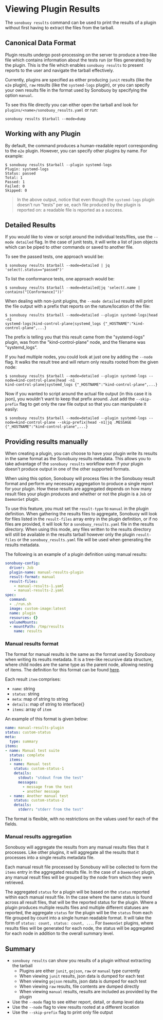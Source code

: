 # Viewing Plugin Results

The `sonobuoy results` command can be used to print the results of a plugin without first having to extract the files from the tarball.

## Canonical Data Format

Plugin results undergo post-processing on the server to produce a tree-like file which contains information about the tests run (or files generated) by the plugin. This is the file which enables `sonobuoy results` to present reports to the user and navigate the tarball effectively.

Currently, plugins are specified as either producing `junit` results (like the `e2e` plugin), `raw` results (like the `systemd-logs` plugin), or you can specify your own results file in the format used by Sonobuoy by specifying the option `manual`.

To see this file directly you can either open the tarball and look for `plugins/<name>/sonobuoy_results.yaml` or run:

```
sonobuoy results $tarball --mode=dump
```

## Working with any Plugin

By default, the command produces a human-readable report corresponding to the `e2e` plugin. However, you can specify other plugins by name. For example:

```
$ sonobuoy results $tarball --plugin systemd-logs
Plugin: systemd-logs
Status: passed
Total: 1
Passed: 1
Failed: 0
Skipped: 0
```

> In the above output, notice that even though the `systemd-logs` plugin doesn't run "tests" per se, each file produced by the plugin is reported on: a readable file is reported as a success.

## Detailed Results

If you would like to view or script around the individual tests/files, use the `--mode detailed` flag. In the case of junit tests, it will write a list of json objects which can be piped to other commands or saved to another file.

To see the passed tests, one approach would be:

```
$ sonobuoy results $tarball --mode=detailed | jq 'select(.status=="passed")'
```

To list the conformance tests, one approach would be:

```
$ sonobuoy results $tarball --mode=detailed|jq 'select(.name | contains("[Conformance]"))'
```

When dealing with non-junit plugins, the `--mode detailed` results will print the file output with a prefix that reports on the nature/location of the file:

```
$ sonobuoy results $tarball --mode=detailed --plugin systemd-logs|head -n1
systemd-logs|kind-control-plane|systemd_logs {"_HOSTNAME":"kind-control-plane",...}
```

The prefix is telling you that this result came from the "systemd-logs" plugin, was from the "kind-control-plane" node, and the filename was "systemd_logs".

If you had multiple nodes, you could look at just one by adding the `--node` flag. It walks the result tree and will return only results rooted from the given node:

```
$ sonobuoy results $tarball --mode=detailed --plugin systemd-logs --node=kind-control-plane|head -n1
kind-control-plane|systemd_logs {"_HOSTNAME":"kind-control-plane",...}
```

Now if you wanted to script around the actual file output (in this case it is json), you wouldn't want to keep that prefix around. Just add the `--skip-prefix` flag to get only the raw file output so that you can manipulate it easily:

```
$ sonobuoy results $tarball --mode=detailed --plugin systemd-logs --node=kind-control-plane --skip-prefix|head -n1|jq .MESSAGE
{"_HOSTNAME":"kind-control-plane",...}
```

## Providing results manually

When creating a plugin, you can choose to have your plugin write its results in the same format as the Sonobuoy results metadata.
This allows you to take advantage of the `sonobuoy results` workflow even if your plugin doesn't produce output in one of the other supported formats.

When using this option, Sonobuoy will process files in the Sonobuoy result format and perform any necessary aggregation to produce a single report for your plugin.
How these results are aggregated depends on how many result files your plugin produces and whether or not the plugin is a `Job` or `DaemonSet` plugin.

To use this feature, you must set the `result-type` to `manual` in the plugin definition.
When gathering the results files to aggregate, Sonobuoy will look for files listed in the `result-files` array entry in the plugin definition, or if no files are provided, it will look for a `sonobuoy_results.yaml` file in the results directory.
When using this mode, any files written to the results directory will still be available in the results tarball however only the plugin `result-files` or the `sonobuoy_results.yaml` file will be used when generating the results metadata.

The following is an example of a plugin definition using manual results:

```yaml
sonobuoy-config:
  driver: Job
  plugin-name: manual-results-plugin
  result-format: manual
  result-files:
    - manual-results-1.yaml
    - manual-results-2.yaml
spec:
  command:
  - ./run.sh
  image: custom-image:latest
  name: plugin
  resources: {}
  volumeMounts:
  - mountPath: /tmp/results
    name: results
```

### Manual results format

The format for manual results is the same as the format used by Sonobuoy when writing its results metadata.
It is a tree-like recursive data structure, where child nodes are the same type as the parent node, allowing nesting of items.
The definition for this format can be found [here](https://github.com/vmware-tanzu/sonobuoy/blob/v0.18.0/pkg/client/results/processing.go#L91-L100).

Each result `item` comprises:

 * `name`: string
 * `status`: string
 * `meta`: map of string to string
 * `details`: map of string to interface{}
 * `items`: array of `item`

An example of this format is given below:

```yaml
name: manual-results-plugin
status: custom-status
meta:
  type: summary
items:
- name: Manual test suite
  status: complete
  items:
  - name: Manual test
    status: custom-status-1
    details:
      stdout: "stdout from the test"
      messages:
        - message from the test
        - another message
  - name: Another manual test
    status: custom-status-2
    details:
      stderr: "stderr from the test"
```

The format is flexible, with no restrictions on the values used for each of the fields.

### Manual results aggregation

Sonobuoy will aggregate the results from any manual results files that it processes.
Like other plugins, it will aggregate all the results that it processes into a single results metadata file.

Each manual result file processed by Sonobuoy will be collected to form the `items` entry in the aggregated results file.
In the case of a `DaemonSet` plugin, any manual result files will be grouped by the node from which they were retrieved.

The aggregated `status` for a plugin will be based on the `status` reported within each manual result file.
In the case where the same status is found across all result files, that will be the reported status for the plugin.
Where a plugin produces multiple results files and multiple different statuses are reported, the aggregate `status` for the plugin will be the `status` from each file grouped by count into a single human readable format.
It will take the form of `status: count, status: count, ...`.
For `DaemonSet` plugins, where results files will be generated for each node, the status will be aggregated for each node in addition to the overall summary level.

## Summary

 - `sonobuoy results` can show you results of a plugin without extracting the tarball
   - Plugins are either `junit`, `gojson`, `raw` or `manual` type currently
   - When viewing `junit` results, json data is dumped for each test
   - When viewing `gojson` results, json data is dumped for each test
   - When viewing `raw` results, file contents are dumped directly
   - When viewing `manual` results, results are included as provided by the plugin
 - Use the `--mode` flag to see either report, detail, or dump level data
 - Use the `--node` flag to view results rooted at a different location
 - Use the `--skip-prefix` flag to print only file output

